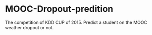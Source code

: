 # MOOC-Dropout-predition
The competition of KDD CUP of 2015. Predict a student on the MOOC weather dropout or not.
